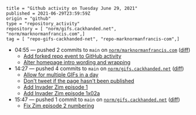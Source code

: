 ```
title = "Github activity on Tuesday June 29, 2021"
published = 2021-06-29T23:59:59Z
origin = "github"
type = "repository_activity"
repository = [ "norm/gifs.cackhanded.net", "norm/marknormanfrancis.com",]
tag = [ "repo-gifs-cackhanded-net", "repo-marknormanfrancis-com",]
```

* 04:55 — pushed 2 commits to `main` on [`norm/marknormanfrancis.com`](https://github.com/norm/marknormanfrancis.com) ([diff](https://github.com/norm/marknormanfrancis.com/compare/1c743590f2f341e7a7621087c5502db7dd770365..96d95197fccfc5bd61f4dffd68a9e7db015f8460))
  * [Add forked repo event to GitHub activity](https://github.com/norm/marknormanfrancis.com/commit/d94e6b73014bea2d87272b6c1780963bd72187e5)
  * [Alter homepage intro wording and wrapping](https://github.com/norm/marknormanfrancis.com/commit/96d95197fccfc5bd61f4dffd68a9e7db015f8460)
* 14:27 — pushed 4 commits to `main` on [`norm/gifs.cackhanded.net`](https://github.com/norm/gifs.cackhanded.net) ([diff](https://github.com/norm/gifs.cackhanded.net/compare/a810dc212c853818051719458f219ef56dee9a94..fc80ec668c52418b2c3ff0ed87c01c79a73c4047))
  * [Allow for multiple GIFs in a day](https://github.com/norm/gifs.cackhanded.net/commit/a31c6da0f72c55fdd07569304d6039111ba8eff4)
  * [Don't tweet if the page hasn't been published](https://github.com/norm/gifs.cackhanded.net/commit/4d53556a08e51e16565641aeabd0e61a9dbe19c3)
  * [Add Invader Zim episode 1](https://github.com/norm/gifs.cackhanded.net/commit/ee0d431496cc70cdf358eb1935885fd159e7f825)
  * [Add Invader Zim episode 1x02a](https://github.com/norm/gifs.cackhanded.net/commit/fc80ec668c52418b2c3ff0ed87c01c79a73c4047)
* 15:47 — pushed 1 commit to `main` on [`norm/gifs.cackhanded.net`](https://github.com/norm/gifs.cackhanded.net) ([diff](https://github.com/norm/gifs.cackhanded.net/compare/fc80ec668c52418b2c3ff0ed87c01c79a73c4047..6e009f7e44816dacaadbdaddfbb5b78e452a7c2f))
  * [Fix Zim episode 2 numbering](https://github.com/norm/gifs.cackhanded.net/commit/6e009f7e44816dacaadbdaddfbb5b78e452a7c2f)
